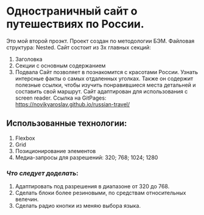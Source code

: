 # Одностраничный сайт о путешествиях по России.
Это мой второй проэкт.
Проект создан по методологии БЭМ. Файловая структура: Nested.
Сайт состоит из 3х главных секций:
1. Заголовка
2. Секции с основным содержанием
3. Подвала
Сайт позволяет в познакомится с красотами России. Узнать интерсные факты о самых отдаленных уголках. Также он содержит полезные ссылки, чтобы изучить понравившиеся места детальней и составить свой маршрут.
Сайт адаптирован для использования с screen reader.
Ссылка на GitPages: https://novikyaroslav.github.io/russian-travel/

## Использованные технологии:
1. Flexbox
2. Grid
2. Позиционирование элементов
3. Медиа-запросы для разрешений: 320; 768; 1024; 1280

### *Что следует доделать*:
1. Адаптировать под разрешения в диапазоне от 320 до 768.
2. Сделать блоки более резиновыми, по средствам относительных велечин.
3. Сделать радио кнопки из меняю выбора языка.
 

